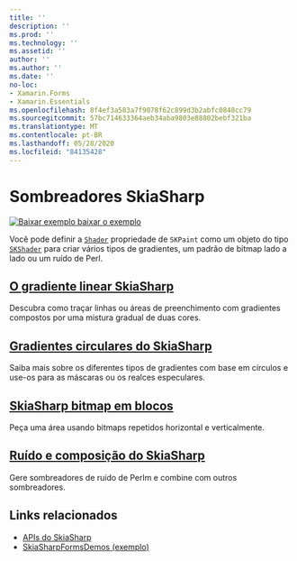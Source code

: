 ```yaml
---
title: ''
description: ''
ms.prod: ''
ms.technology: ''
ms.assetid: ''
author: ''
ms.author: ''
ms.date: ''
no-loc:
- Xamarin.Forms
- Xamarin.Essentials
ms.openlocfilehash: 8f4ef3a583a7f9078f62c899d3b2abfc0848cc79
ms.sourcegitcommit: 57bc714633364aeb34aba9803e88802bebf321ba
ms.translationtype: MT
ms.contentlocale: pt-BR
ms.lasthandoff: 05/28/2020
ms.locfileid: "84135428"
---
```

# <a name="skiasharp-shaders"></a>Sombreadores SkiaSharp

[![Baixar exemplo ](~/media/shared/download.png) baixar o exemplo](https://docs.microsoft.com/samples/xamarin/xamarin-forms-samples/skiasharpforms-demos)

Você pode definir a [`Shader`](xref:SkiaSharp.SKPaint.Shader) propriedade de `SKPaint` como um objeto do tipo [`SKShader`](xref:SkiaSharp.SKShader) para criar vários tipos de gradientes, um padrão de bitmap lado a lado ou um ruído de Perl.

## <a name="the-skiasharp-linear-gradient"></a>[O gradiente linear SkiaSharp](linear-gradient.md)

Descubra como traçar linhas ou áreas de preenchimento com gradientes compostos por uma mistura gradual de duas cores.

## <a name="skiasharp-circular-gradients"></a>[Gradientes circulares do SkiaSharp](circular-gradients.md)

Saiba mais sobre os diferentes tipos de gradientes com base em círculos e use-os para as máscaras ou os realces especulares.

## <a name="skiasharp-bitmap-tiling"></a>[SkiaSharp bitmap em blocos](bitmap-tiling.md)

Peça uma área usando bitmaps repetidos horizontal e verticalmente.

## <a name="skiasharp-noise-and-composing"></a>[Ruído e composição do SkiaSharp](noise.md)

Gere sombreadores de ruído de Perlm e combine com outros sombreadores.

## <a name="related-links"></a>Links relacionados

- [APIs do SkiaSharp](https://docs.microsoft.com/dotnet/api/skiasharp)
- [SkiaSharpFormsDemos (exemplo)](https://docs.microsoft.com/samples/xamarin/xamarin-forms-samples/skiasharpforms-demos)
